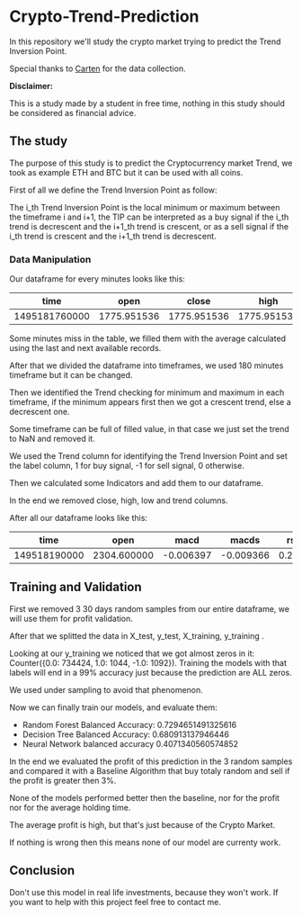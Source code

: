 # Crypto-Trend-Prediction

In this repository we'll study the crypto market trying to predict the Trend Inversion Point.

Special thanks to [Carten](https://www.kaggle.com/tencars/392-crypto-currency-pairs-at-minute-resolution/version/948?select=etheur.csv) for the data collection.

**Disclaimer:**

This is a study made by a student in free time, nothing in this study should be considered as financial advice.


## The study

The purpose of this study is to predict the Cryptocurrency market Trend, we took as example ETH and BTC but it can be used with all coins.

First of all we define the Trend Inversion Point as follow:

The i_th Trend Inversion Point is the local minimum or maximum between the timeframe i and i+1, the TIP can be interpreted as a buy signal if the i_th trend is decrescent and the i+1_th trend is crescent, or as a sell signal if the i_th trend is crescent and the i+1_th trend is decrescent.

### Data Manipulation



Our dataframe for every minutes looks like this:

| time          | open          | close          | high          | low           | volume       |
| ------------- |:-------------:| :-------------:|:-------------:|:-------------:|-------------:| 
| 1495181760000 | 1775.951536   | 1775.951536	   | 1775.951536   | 1775.951536   | 0.010000     |


Some minutes miss in the table, we filled them with the average calculated using the last and next available records.

After that we divided the dataframe into timeframes, we used 180 minutes timeframe but it can be changed.

Then we identified the Trend checking for minimum and maximum in each timeframe, if the minimum appears first then we got a crescent trend, else a decrescent one.

Some timeframe can be full of filled value, in that case we just set the trend to NaN and removed it.

We used the Trend column for identifying the Trend Inversion Point and set the label column, 1 for buy signal, -1 for sell signal, 0 otherwise.

Then we calculated some Indicators and add them to our dataframe.

In the end we removed close, high, low and trend columns.


After all our dataframe looks like this:

| time          | open          | macd           | macds         | rsi_12        | max_high     | min_low       | label  |
| ------------- |:-------------:| :-------------:|:-------------:|:-------------:|:------------:|:-------------:|-------:| 
| 149518190000  | 2304.600000   | -0.006397      | -0.009366     |  0.229582     | 1828.183508  | 1793.527485   | 0.0.   |







## Training and Validation

First we removed 3 30 days random samples from our entire dataframe, we will use them for profit validation.

After that we splitted the data in X_test, y_test, X_training, y_training .

Looking at our y_training we noticed that we got almost zeros in it: Counter({0.0: 734424, 1.0: 1044, -1.0: 1092}).
Training the models with that labels will end in a 99% accuracy just because the prediction are ALL zeros.

We used under sampling to avoid that phenomenon.

Now we can finally train our models, and evaluate them:

* Random Forest Balanced Accuracy: 0.7294651491325616
* Decision Tree Balanced Accuracy: 0.680913137946446
* Neural Network balanced accuracy 0.4071340560574852


In the end we evaluated the profit of this prediction in the 3 random samples and compared it with a Baseline Algorithm that buy totaly random and sell if the profit is greater then 3%.

None of the models performed better then the baseline, nor for the profit nor for the average holding time.

The average profit is high, but that's just because of the Crypto Market.

If nothing is wrong then this means none of our model are currenty work.

## Conclusion

Don't use this model in real life investments, because they won't work.
If you want to help with this project feel free to contact me.


